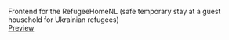 Frontend for the RefugeeHomeNL (safe temporary stay at a guest household for Ukrainian refugees)<br>
<a href="https://s-pyadyshev.github.io/rhnl/build/index.html" target="_blank">Preview</a>
